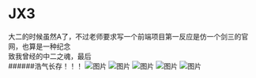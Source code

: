 # JX3
大二的时候虽然A了，不过老师要求写一个前端项目第一反应是仿一个剑三的官网，也算是一种纪念  
致我曾经的中二之魂，最后  
######浩气长存！！！
![图片](https://user-images.githubusercontent.com/61684007/182170420-7baba23f-bd2c-44dc-98a7-1b4a7bde248f.png)
![图片](https://user-images.githubusercontent.com/61684007/182170643-735f3ad6-d497-4f14-8e41-4b3ba1c5284d.png)
![图片](https://user-images.githubusercontent.com/61684007/182170843-700b6918-2c3d-4207-85ad-26a830b2bb85.png)
![图片](https://user-images.githubusercontent.com/61684007/182171173-2fd47bac-29e9-487a-8ff9-577f3653efee.png)
![图片](https://user-images.githubusercontent.com/61684007/182171407-e1d70d67-9f69-4288-88ca-bcb0735c49a8.png)
